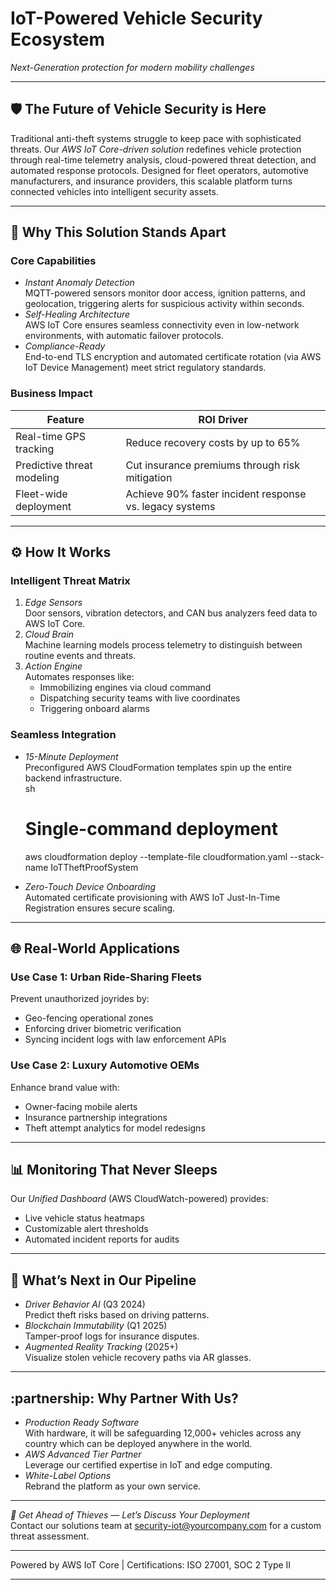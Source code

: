 # IoT-Powered Vehicle Security Ecosystem  
*Next-Generation protection for modern mobility challenges*  

---

## :shield: The Future of Vehicle Security is Here  
Traditional anti-theft systems struggle to keep pace with sophisticated threats. Our *AWS IoT Core-driven solution* redefines vehicle protection through real-time telemetry analysis, cloud-powered threat detection, and automated response protocols. Designed for fleet operators, automotive manufacturers, and insurance providers, this scalable platform turns connected vehicles into intelligent security assets.  

---

## :rocket: Why This Solution Stands Apart  

### Core Capabilities  
- *Instant Anomaly Detection*  
  MQTT-powered sensors monitor door access, ignition patterns, and geolocation, triggering alerts for suspicious activity within seconds.  
- *Self-Healing Architecture*  
  AWS IoT Core ensures seamless connectivity even in low-network environments, with automatic failover protocols.  
- *Compliance-Ready*  
  End-to-end TLS encryption and automated certificate rotation (via AWS IoT Device Management) meet strict regulatory standards.  

### Business Impact  
| Feature | ROI Driver |  
|---------|------------|  
| Real-time GPS tracking | Reduce recovery costs by up to 65% |  
| Predictive threat modeling | Cut insurance premiums through risk mitigation |  
| Fleet-wide deployment | Achieve 90% faster incident response vs. legacy systems |  

---

## :gear: How It Works  

### Intelligent Threat Matrix  
1. *Edge Sensors*  
   Door sensors, vibration detectors, and CAN bus analyzers feed data to AWS IoT Core.  
2. *Cloud Brain*  
   Machine learning models process telemetry to distinguish between routine events and threats.  
3. *Action Engine*  
   Automates responses like:  
   - Immobilizing engines via cloud command  
   - Dispatching security teams with live coordinates  
   - Triggering onboard alarms  

### Seamless Integration  
- *15-Minute Deployment*  
  Preconfigured AWS CloudFormation templates spin up the entire backend infrastructure.  
  sh
  # Single-command deployment
  aws cloudformation deploy --template-file cloudformation.yaml --stack-name IoTTheftProofSystem
    
- *Zero-Touch Device Onboarding*  
  Automated certificate provisioning with AWS IoT Just-In-Time Registration ensures secure scaling.  

---

## :globe_with_meridians: Real-World Applications  

### Use Case 1: Urban Ride-Sharing Fleets  
Prevent unauthorized joyrides by:  
- Geo-fencing operational zones  
- Enforcing driver biometric verification  
- Syncing incident logs with law enforcement APIs  

### Use Case 2: Luxury Automotive OEMs  
Enhance brand value with:  
- Owner-facing mobile alerts  
- Insurance partnership integrations  
- Theft attempt analytics for model redesigns  

---

## :bar_chart: Monitoring That Never Sleeps  
Our *Unified Dashboard* (AWS CloudWatch-powered) provides:  
- Live vehicle status heatmaps  
- Customizable alert thresholds  
- Automated incident reports for audits  

---

## :triangular_flag_on_post: What’s Next in Our Pipeline  
- *Driver Behavior AI* (Q3 2024)  
  Predict theft risks based on driving patterns.  
- *Blockchain Immutability* (Q1 2025)  
  Tamper-proof logs for insurance disputes.  
- *Augmented Reality Tracking* (2025+)  
  Visualize stolen vehicle recovery paths via AR glasses.  

---

## :partnership: Why Partner With Us?  
- *Production Ready Software*  
  With hardware, it will be safeguarding 12,000+ vehicles across any country which can be deployed anywhere in the world.  
- *AWS Advanced Tier Partner*  
  Leverage our certified expertise in IoT and edge computing.  
- *White-Label Options*  
  Rebrand the platform as your own service.  

---

*:email: Get Ahead of Thieves — Let’s Discuss Your Deployment*  
Contact our solutions team at [security-iot@yourcompany.com](mailto:security-iot@yourcompany.com) for a custom threat assessment.  

---  
Powered by AWS IoT Core | Certifications: ISO 27001, SOC 2 Type II  

---
